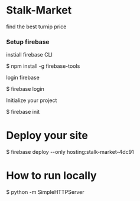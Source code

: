 # Stalk-Market
find the best turnip price

### Setup firebase

instiall firebase CLI

$ npm install -g firebase-tools


login firebase

$ firebase login

Initialize your project

$ firebase init

# Deploy your site
$ firebase deploy --only hosting:stalk-market-4dc91

# How to run locally
$ python -m SimpleHTTPServer
